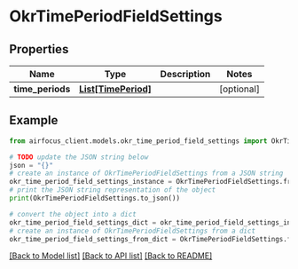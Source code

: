# OkrTimePeriodFieldSettings


## Properties

Name | Type | Description | Notes
------------ | ------------- | ------------- | -------------
**time_periods** | [**List[TimePeriod]**](TimePeriod.md) |  | [optional] 

## Example

```python
from airfocus_client.models.okr_time_period_field_settings import OkrTimePeriodFieldSettings

# TODO update the JSON string below
json = "{}"
# create an instance of OkrTimePeriodFieldSettings from a JSON string
okr_time_period_field_settings_instance = OkrTimePeriodFieldSettings.from_json(json)
# print the JSON string representation of the object
print(OkrTimePeriodFieldSettings.to_json())

# convert the object into a dict
okr_time_period_field_settings_dict = okr_time_period_field_settings_instance.to_dict()
# create an instance of OkrTimePeriodFieldSettings from a dict
okr_time_period_field_settings_from_dict = OkrTimePeriodFieldSettings.from_dict(okr_time_period_field_settings_dict)
```
[[Back to Model list]](../README.md#documentation-for-models) [[Back to API list]](../README.md#documentation-for-api-endpoints) [[Back to README]](../README.md)


